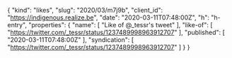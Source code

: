 {
  "kind": "likes",
  "slug": "2020/03/m7j9b",
  "client_id": "https://indigenous.realize.be",
  "date": "2020-03-11T07:48:00Z",
  "h": "h-entry",
  "properties": {
    "name": [
      "Like of @_tessr's tweet"
    ],
    "like-of": [
      "https://twitter.com/_tessr/status/1237489998963912707"
    ],
    "published": [
      "2020-03-11T07:48:00Z"
    ],
    "syndication": [
      "https://twitter.com/_tessr/status/1237489998963912707"
    ]
  }
}
